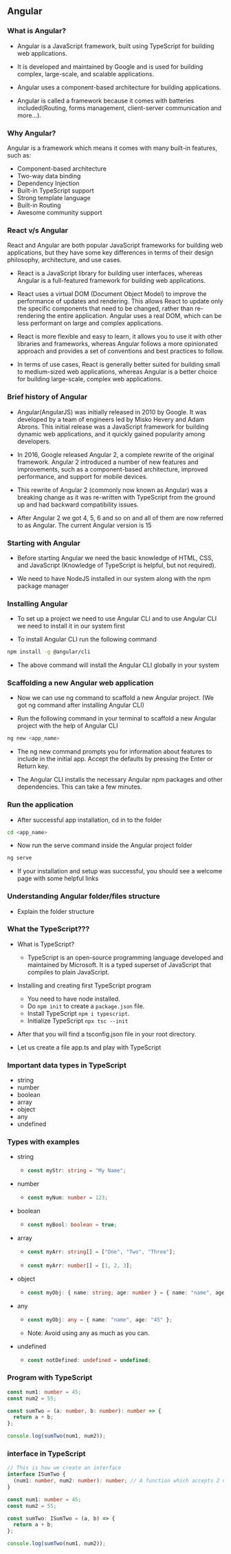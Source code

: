 ## Angular

### What is Angular?

- Angular is a JavaScript framework, built using TypeScript for building web applications.

- It is developed and maintained by Google and is used for building complex, large-scale, and scalable applications.

- Angular uses a component-based architecture for building applications.

- Angular is called a framework because it comes with batteries included(Routing, forms management, client-server communication and more...).

### Why Angular?

Angular is a framework which means it comes with many built-in features, such as:

- Component-based architecture
- Two-way data binding
- Dependency Injection
- Built-in TypeScript support
- Strong template language
- Built-in Routing
- Awesome community support

### React v/s Angular

React and Angular are both popular JavaScript frameworks for building web applications, but they have some key differences in terms of their design philosophy, architecture, and use cases.

- React is a JavaScript library for building user interfaces, whereas Angular is a full-featured framework for building web applications.

- React uses a virtual DOM (Document Object Model) to improve the performance of updates and rendering. This allows React to update only the specific components that need to be changed, rather than re-rendering the entire application. Angular uses a real DOM, which can be less performant on large and complex applications.

- React is more flexible and easy to learn, it allows you to use it with other libraries and frameworks, whereas Angular follows a more opinionated approach and provides a set of conventions and best practices to follow.

- In terms of use cases, React is generally better suited for building small to medium-sized web applications, whereas Angular is a better choice for building large-scale, complex web applications.

### Brief history of Angular

- Angular(AngularJS) was initially released in 2010 by Google. It was developed by a team of engineers led by Misko Hevery and Adam Abrons. This initial release was a JavaScript framework for building dynamic web applications, and it quickly gained popularity among developers.

- In 2016, Google released Angular 2, a complete rewrite of the original framework. Angular 2 introduced a number of new features and improvements, such as a component-based architecture, improved performance, and support for mobile devices.

- This rewrite of Angular 2 (commonly now known as Angular) was a breaking change as it was re-written with TypeScript from the ground up and had backward compatibility issues.

- After Angular 2 we got 4, 5, 6 and so on and all of them are now referred to as Angular. The current Angular version is 15

### Starting with Angular

- Before starting Angular we need the basic knowledge of HTML, CSS, and JavaScript (Knowledge of TypeScript is helpful, but not required).

- We need to have NodeJS installed in our system along with the npm package manager

### Installing Angular

- To set up a project we need to use Angular CLI and to use Angular CLI we need to install it in our system first

- To install Angular CLI run the following command

```bash
npm install -g @angular/cli
```

- The above command will install the Angular CLI globally in your system

### Scaffolding a new Angular web application

- Now we can use ng command to scaffold a new Angular project. (We got ng command after installing Angular CLI)

- Run the following command in your terminal to scaffold a new Angular project with the help of Angular CLI

```bash
ng new <app_name>
```

- The ng new command prompts you for information about features to include in the initial app. Accept the defaults by pressing the Enter or Return key.

- The Angular CLI installs the necessary Angular npm packages and other dependencies. This can take a few minutes.

### Run the application

- After successful app installation, cd in to the folder

```bash
cd <app_name>
```

- Now run the serve command inside the Angular project folder

```bash
ng serve
```

- If your installation and setup was successful, you should see a welcome page with some helpful links

### Understanding Angular folder/files structure

- Explain the folder structure

### What the TypeScript???

- What is TypeScript?

  - TypeScript is an open-source programming language developed and maintained by Microsoft. It is a typed superset of JavaScript that compiles to plain JavaScript.

- Installing and creating first TypeScript program

  - You need to have node installed.
  - Do `npm init` to create a `package.json` file.
  - Install TypeScript `npm i typescript`.
  - Initialize TypeScript `npx tsc --init`

- After that you will find a tsconfig.json file in your root directory.

- Let us create a file app.ts and play with TypeScript

### Important data types in TypeScript

- string
- number
- boolean
- array
- object
- any
- undefined

### Types with examples

- string

  - ```ts
    const myStr: string = "My Name";
    ```

- number

  - ```ts
    const myNum: number = 123;
    ```

- boolean

  - ```ts
    const myBool: boolean = true;
    ```

- array

  - ```ts
    const myArr: string[] = ["One", "Two", "Three"];
    ```

  - ```ts
    const myArr: number[] = [1, 2, 3];
    ```

- object

  - ```ts
    const myObj: { name: string; age: number } = { name: "name", age: 100 };
    ```

- any

  - ```ts
    const myObj: any = { name: "name", age: "45" };
    ```
  - Note: Avoid using any as much as you can.

- undefined
  - ```ts
    const notDefined: undefined = undefined;
    ```

### Program with TypeScript

```ts
const num1: number = 45;
const num2 = 55;

const sumTwo = (a: number, b: number): number => {
  return a + b;
};

console.log(sumTwo(num1, num2));
```

### interface in TypeScript

```ts
// This is how we create an interface
interface ISumTwo {
  (num1: number, num2: number): number; // A function which accepts 2 numerical inputs(num1, num2) and returns a numerical output(sum of num1 & num2)
}

const num1: number = 45;
const num2 = 55;

const sumTwo: ISumTwo = (a, b) => {
  return a + b;
};

console.log(sumTwo(num1, num2));
```
